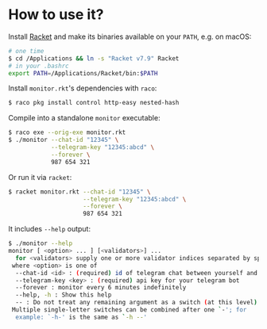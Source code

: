 # How to use it?

Install [Racket](https://download.racket-lang.org/) and make its binaries
available on your `PATH`, e.g. on macOS:
```bash
# one time
$ cd /Applications && ln -s "Racket v7.9" Racket
# in your .bashrc
export PATH=/Applications/Racket/bin:$PATH
```

Install `monitor.rkt`'s dependencies with `raco`:
```bash
$ raco pkg install control http-easy nested-hash
```

Compile into a standalone `monitor` executable:
```bash
$ raco exe --orig-exe monitor.rkt
$ ./monitor --chat-id "12345" \
            --telegram-key "12345:abcd" \
            --forever \
            987 654 321
```

Or run it via `racket`:
```bash
$ racket monitor.rkt --chat-id "12345" \
                     --telegram-key "12345:abcd" \
                     --forever \
                     987 654 321
```

It includes `--help` output:
```bash
$ ./monitor --help
monitor [ <option> ... ] [<validators>] ...
  for <validators> supply one or more validator indices separated by spaces
 where <option> is one of
  --chat-id <id> : (required) id of telegram chat between yourself and your bot
  --telegram-key <key> : (required) api key for your telegram bot
  --forever : monitor every 6 minutes indefinitely
  --help, -h : Show this help
  -- : Do not treat any remaining argument as a switch (at this level)
 Multiple single-letter switches can be combined after one `-'; for
  example: `-h-' is the same as `-h --'
```
